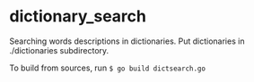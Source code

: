 dictionary_search
=================

Searching words descriptions in dictionaries.
Put dictionaries in ./dictionaries subdirectory.

To build from sources, run 
`$ go build dictsearch.go`
